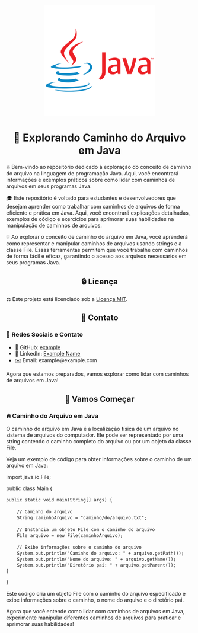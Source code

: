<p align="center">
  <img src="https://github.com/hildocosta/hildocosta-Curso-Java--Nelio-Alves/blob/main/logo.png" width="300">
</p>
<h1 align="center">📂 Explorando Caminho do Arquivo em Java</h1>
<p>🔥 Bem-vindo ao repositório dedicado à exploração do conceito de caminho do arquivo na linguagem de programação Java. Aqui, você encontrará informações e exemplos práticos sobre como lidar com caminhos de arquivos em seus programas Java.</p>
<p>🎓 Este repositório é voltado para estudantes e desenvolvedores que desejam aprender como trabalhar com caminhos de arquivos de forma eficiente e prática em Java. Aqui, você encontrará explicações detalhadas, exemplos de código e exercícios para aprimorar suas habilidades na manipulação de caminhos de arquivos.</p>
<p>💡 Ao explorar o conceito de caminho do arquivo em Java, você aprenderá como representar e manipular caminhos de arquivos usando strings e a classe File. Essas ferramentas permitem que você trabalhe com caminhos de forma fácil e eficaz, garantindo o acesso aos arquivos necessários em seus programas Java.</p>
<h2 align="center">🔒 Licença</h2>
<p>⚖️ Este projeto está licenciado sob a <a href="LICENSE">Licença MIT</a>.</p>
<h2 align="center">📧 Contato</h2>
<h3>🔗 Redes Sociais e Contato</h3>
<ul>
  <li>📌 GitHub: <a href="https://github.com/example">example</a></li>
  <li>💼 LinkedIn: <a href="https://www.linkedin.com/in/example/">Example Name</a></li>
  <li>✉️ Email: example@example.com</li>
</ul>
<p>Agora que estamos preparados, vamos explorar como lidar com caminhos de arquivos em Java!</p>
<h2 align="center">🚀 Vamos Começar</h2>
<h3>🔥 Caminho do Arquivo em Java</h3>
<p>O caminho do arquivo em Java é a localização física de um arquivo no sistema de arquivos do computador. Ele pode ser representado por uma string contendo o caminho completo do arquivo ou por um objeto da classe File.</p>
<p>Veja um exemplo de código para obter informações sobre o caminho de um arquivo em Java:</p>

import java.io.File;

public class Main {

    public static void main(String[] args) {
        
        // Caminho do arquivo
        String caminhoArquivo = "caminho/do/arquivo.txt";
        
        // Instancia um objeto File com o caminho do arquivo
        File arquivo = new File(caminhoArquivo);
        
        // Exibe informações sobre o caminho do arquivo
        System.out.println("Caminho do arquivo: " + arquivo.getPath());
        System.out.println("Nome do arquivo: " + arquivo.getName());
        System.out.println("Diretório pai: " + arquivo.getParent());
    }
}

<p>Este código cria um objeto File com o caminho do arquivo especificado e exibe informações sobre o caminho, o nome do arquivo e o diretório pai.</p>
<p>Agora que você entende como lidar com caminhos de arquivos em Java, experimente manipular diferentes caminhos de arquivos para praticar e aprimorar suas habilidades!</p>
